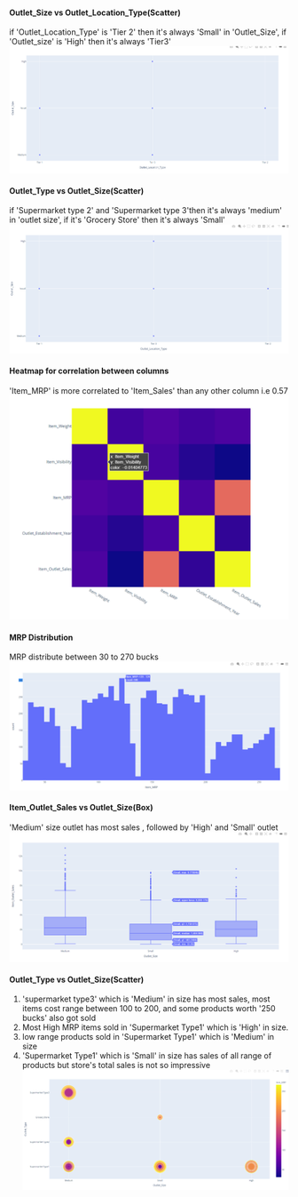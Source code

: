 


#### Outlet_Size vs Outlet_Location_Type(Scatter)
if 'Outlet_Location_Type' is 'Tier 2' then it's always 'Small' in 'Outlet_Size', if 'Outlet_size' is 'High' then it's
always 'Tier3'
![alt text](https://github.com/zalak30/big_mart_sales/blob/master/Visualization/Location_type%20vs%20Size.png)
#### Outlet_Type vs Outlet_Size(Scatter)
if 'Supermarket type 2' and 'Supermarket type 3'then it's always 'medium' in 'outlet size', if it's 'Grocery Store' then it's always 'Small'
![alt text](https://github.com/zalak30/big_mart_sales/blob/master/Visualization/Outlet_type%20vs%20Size.png)
#### Heatmap for correlation between columns
'Item_MRP' is more correlated to 'Item_Sales' than any other column i.e 0.57
![alt text](https://github.com/zalak30/big_mart_sales/blob/master/Visualization/heatmap.png)
#### MRP Distribution
MRP distribute between 30 to 270 bucks
![alt text](https://github.com/zalak30/big_mart_sales/blob/master/Visualization/mrp_distribution.png)
#### Item_Outlet_Sales vs Outlet_Size(Box)
'Medium' size outlet has most sales , followed by 'High' and 'Small' outlet
![alt text](https://github.com/zalak30/big_mart_sales/blob/master/Visualization/sales%20vs%20size.png)
#### Outlet_Type vs Outlet_Size(Scatter)
1. 'supermarket type3' which is 'Medium' in size has most sales, most items cost range between 100 to 200, and some products worth '250 bucks' also got sold
2. Most High MRP items sold in 'Supermarket Type1' which is 'High' in size.
3. low range products sold in 'Supermarket Type1' which is 'Medium' in size
4. 'Supermarket Type1' which is 'Small' in size has sales of all range of products but store's total
sales is not so impressive
![alt text](https://github.com/zalak30/big_mart_sales/blob/master/Visualization/type%20vs%20size_scatter.png)
